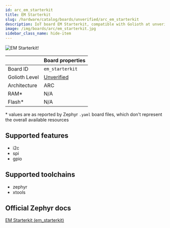 ```yaml
---
id: arc_em_starterkit
title: EM Starterkit
slug: /hardware/catalog/boards/unverified/arc_em_starterkit
description: IoT board EM Starterkit, compatible with Golioth at unverified level.
image: /img/boards/arc/em_starterkit.jpg
sidebar_class_name: hide-item
---
```


[//]: # (This is an auto-generated file, do not edit! Changes to it will be lost upon re-generation)

![EM Starterkit!](/img/boards/arc/em_starterkit.jpg "EM Starterkit")

|                | Board properties     |
| -------------  | -------------------- |
| Board ID       | `em_starterkit` |
| Golioth Level  | [Unverified](/hardware#unverified-boards) |
| Architecture   | ARC |
| RAM*           | N/A |
| Flash*         | N/A |

\* values are as reported by Zephyr `.yaml` board files, which don't represent the overall available resources



## Supported features

* i2c
* spi
* gpio

## Supported toolchains

* zephyr
* xtools

## Official Zephyr docs

[EM Starterkit (em_starterkit)](https://docs.zephyrproject.org/latest/boards/arc/em_starterkit/doc/index.html)
